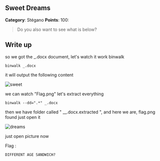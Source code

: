 Sweet Dreams
-------

**Category**: Stégano **Points**: 100:

> Do you also want to see what is below? 


Write up
-------

so we got the _.docx document, let's watch it work binwalk 

```
binwalk _.docx
```

it will output the following content 

![sweet](https://jenaye.fr/CTF/JUNIORCTF/Sweet-Dreams/binwalk.png)

we can watch "Flag.png" let's extract everything 

```
binwalk --dd=".*" _.docx 
```

then we have folder called " __.docx.extracted ", and here we are,  flag.png found just open it
 
![dreams](https://jenaye.fr/CTF/JUNIORCTF/Sweet-Dreams/zip.png)

just open picture now

Flag :

```
DIFFERENT AGE SANDWICH?
```
